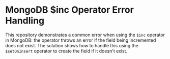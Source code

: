 # MongoDB $inc Operator Error Handling

This repository demonstrates a common error when using the `$inc` operator in MongoDB:  the operator throws an error if the field being incremented does not exist. The solution shows how to handle this using the `$setOnInsert` operator to create the field if it doesn't exist.